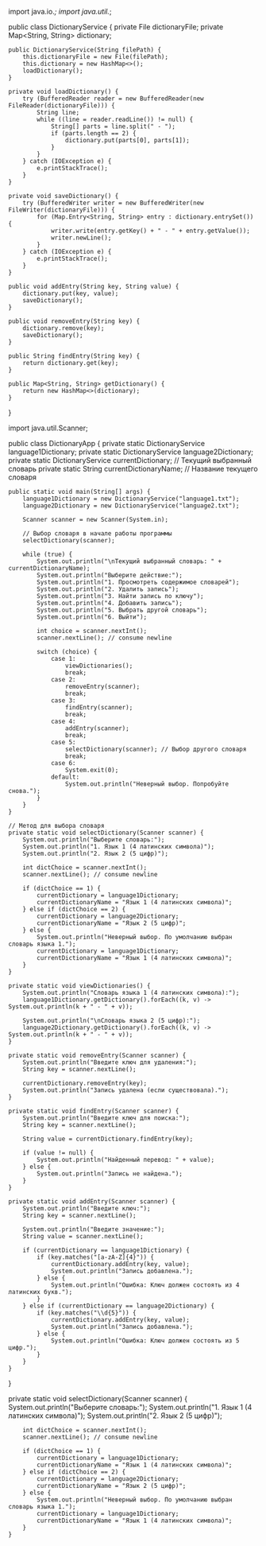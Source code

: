import java.io.*;
import java.util.*;

public class DictionaryService {
    private File dictionaryFile;
    private Map<String, String> dictionary;

    public DictionaryService(String filePath) {
        this.dictionaryFile = new File(filePath);
        this.dictionary = new HashMap<>();
        loadDictionary();
    }

    private void loadDictionary() {
        try (BufferedReader reader = new BufferedReader(new FileReader(dictionaryFile))) {
            String line;
            while ((line = reader.readLine()) != null) {
                String[] parts = line.split(" - ");
                if (parts.length == 2) {
                    dictionary.put(parts[0], parts[1]);
                }
            }
        } catch (IOException e) {
            e.printStackTrace();
        }
    }

    private void saveDictionary() {
        try (BufferedWriter writer = new BufferedWriter(new FileWriter(dictionaryFile))) {
            for (Map.Entry<String, String> entry : dictionary.entrySet()) {
                writer.write(entry.getKey() + " - " + entry.getValue());
                writer.newLine();
            }
        } catch (IOException e) {
            e.printStackTrace();
        }
    }

    public void addEntry(String key, String value) {
        dictionary.put(key, value);
        saveDictionary();
    }

    public void removeEntry(String key) {
        dictionary.remove(key);
        saveDictionary();
    }

    public String findEntry(String key) {
        return dictionary.get(key);
    }

    public Map<String, String> getDictionary() {
        return new HashMap<>(dictionary);
    }
}













import java.util.Scanner;

public class DictionaryApp {
    private static DictionaryService language1Dictionary;
    private static DictionaryService language2Dictionary;
    private static DictionaryService currentDictionary; // Текущий выбранный словарь
    private static String currentDictionaryName; // Название текущего словаря

    public static void main(String[] args) {
        language1Dictionary = new DictionaryService("language1.txt");
        language2Dictionary = new DictionaryService("language2.txt");

        Scanner scanner = new Scanner(System.in);

        // Выбор словаря в начале работы программы
        selectDictionary(scanner);

        while (true) {
            System.out.println("\nТекущий выбранный словарь: " + currentDictionaryName);
            System.out.println("Выберите действие:");
            System.out.println("1. Просмотреть содержимое словарей");
            System.out.println("2. Удалить запись");
            System.out.println("3. Найти запись по ключу");
            System.out.println("4. Добавить запись");
            System.out.println("5. Выбрать другой словарь");
            System.out.println("6. Выйти");

            int choice = scanner.nextInt();
            scanner.nextLine(); // consume newline

            switch (choice) {
                case 1:
                    viewDictionaries();
                    break;
                case 2:
                    removeEntry(scanner);
                    break;
                case 3:
                    findEntry(scanner);
                    break;
                case 4:
                    addEntry(scanner);
                    break;
                case 5:
                    selectDictionary(scanner); // Выбор другого словаря
                    break;
                case 6:
                    System.exit(0);
                default:
                    System.out.println("Неверный выбор. Попробуйте снова.");
            }
        }
    }

    // Метод для выбора словаря
    private static void selectDictionary(Scanner scanner) {
        System.out.println("Выберите словарь:");
        System.out.println("1. Язык 1 (4 латинских символа)");
        System.out.println("2. Язык 2 (5 цифр)");

        int dictChoice = scanner.nextInt();
        scanner.nextLine(); // consume newline

        if (dictChoice == 1) {
            currentDictionary = language1Dictionary;
            currentDictionaryName = "Язык 1 (4 латинских символа)";
        } else if (dictChoice == 2) {
            currentDictionary = language2Dictionary;
            currentDictionaryName = "Язык 2 (5 цифр)";
        } else {
            System.out.println("Неверный выбор. По умолчанию выбран словарь языка 1.");
            currentDictionary = language1Dictionary;
            currentDictionaryName = "Язык 1 (4 латинских символа)";
        }
    }

    private static void viewDictionaries() {
        System.out.println("Словарь языка 1 (4 латинских символа):");
        language1Dictionary.getDictionary().forEach((k, v) -> System.out.println(k + " - " + v));

        System.out.println("\nСловарь языка 2 (5 цифр):");
        language2Dictionary.getDictionary().forEach((k, v) -> System.out.println(k + " - " + v));
    }

    private static void removeEntry(Scanner scanner) {
        System.out.println("Введите ключ для удаления:");
        String key = scanner.nextLine();

        currentDictionary.removeEntry(key);
        System.out.println("Запись удалена (если существовала).");
    }

    private static void findEntry(Scanner scanner) {
        System.out.println("Введите ключ для поиска:");
        String key = scanner.nextLine();

        String value = currentDictionary.findEntry(key);

        if (value != null) {
            System.out.println("Найденный перевод: " + value);
        } else {
            System.out.println("Запись не найдена.");
        }
    }

    private static void addEntry(Scanner scanner) {
        System.out.println("Введите ключ:");
        String key = scanner.nextLine();

        System.out.println("Введите значение:");
        String value = scanner.nextLine();

        if (currentDictionary == language1Dictionary) {
            if (key.matches("[a-zA-Z]{4}")) {
                currentDictionary.addEntry(key, value);
                System.out.println("Запись добавлена.");
            } else {
                System.out.println("Ошибка: Ключ должен состоять из 4 латинских букв.");
            }
        } else if (currentDictionary == language2Dictionary) {
            if (key.matches("\\d{5}")) {
                currentDictionary.addEntry(key, value);
                System.out.println("Запись добавлена.");
            } else {
                System.out.println("Ошибка: Ключ должен состоять из 5 цифр.");
            }
        }
    }
}



















private static void selectDictionary(Scanner scanner) {
        System.out.println("Выберите словарь:");
        System.out.println("1. Язык 1 (4 латинских символа)");
        System.out.println("2. Язык 2 (5 цифр)");

        int dictChoice = scanner.nextInt();
        scanner.nextLine(); // consume newline

        if (dictChoice == 1) {
            currentDictionary = language1Dictionary;
            currentDictionaryName = "Язык 1 (4 латинских символа)";
        } else if (dictChoice == 2) {
            currentDictionary = language2Dictionary;
            currentDictionaryName = "Язык 2 (5 цифр)";
        } else {
            System.out.println("Неверный выбор. По умолчанию выбран словарь языка 1.");
            currentDictionary = language1Dictionary;
            currentDictionaryName = "Язык 1 (4 латинских символа)";
        }
    }
